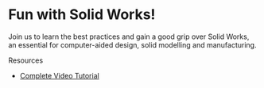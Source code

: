 # Fun with Solid Works!

Join us to learn the best practices and gain a good grip over Solid Works, an essential for computer-aided design, solid modelling and manufacturing.

Resources

- [Complete Video Tutorial](https://www.youtube.com/watch?v=dN1Ub864wks&list=PLkMYhICFMsGajeARsY7N1t1jhbtMb1poL)